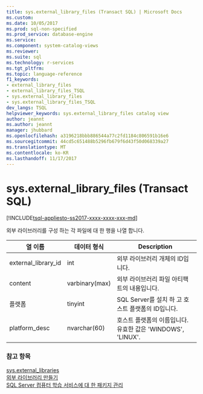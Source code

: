 ```yaml
---
title: sys.external_library_files (Transact SQL) | Microsoft Docs
ms.custom: 
ms.date: 10/05/2017
ms.prod: sql-non-specified
ms.prod_service: database-engine
ms.service: 
ms.component: system-catalog-views
ms.reviewer: 
ms.suite: sql
ms.technology: r-services
ms.tgt_pltfrm: 
ms.topic: language-reference
f1_keywords:
- external_library_files
- external_library_files_TSQL
- sys.external_library_files
- sys.external_library_files_TSQL
dev_langs: TSQL
helpviewer_keywords: sys.external_library_files catalog view
author: jeannt
ms.author: jeannt
manager: jhubbard
ms.openlocfilehash: a3196218bbb886544a77c2fd1184c806591b16e6
ms.sourcegitcommit: 44cd5c651488b5296fb679f6d43f50d068339a27
ms.translationtype: MT
ms.contentlocale: ko-KR
ms.lasthandoff: 11/17/2017
---
```

# <a name="sysexternallibraryfiles-transact-sql"></a>sys.external_library_files (Transact SQL)  
[!INCLUDE[tsql-appliesto-ss2017-xxxx-xxxx-xxx-md](../../includes/tsql-appliesto-ss2017-xxxx-xxxx-xxx-md.md)]

외부 라이브러리를 구성 하는 각 파일에 대 한 행을 나열 합니다.

|열 이름 |데이터 형식 |Description|
|------|------|-----|
|external_library_id | int |외부 라이브러리 개체의 ID입니다. |
|content |varbinary(max) |외부 라이브러리 파일 아티팩트의 내용입니다. |
|플랫폼 |tinyint |SQL Server를 설치 하 고 호스트 플랫폼의 ID입니다. |
|platform_desc | nvarchar(60) |호스트 플랫폼의 이름입니다. 유효한 값은 'WINDOWS', 'LINUX'. |

### <a name="see-also"></a>참고 항목  

[sys.external_libraries](sys-external-libraries-transact-sql.md)  
[외부 라이브러리 만들기](../../t-sql/statements/create-external-library-transact-sql.md)  
[SQL Server 컴퓨터 학습 서비스에 대 한 패키지 관리](../../advanced-analytics/r/installing-and-managing-r-packages.md)  
